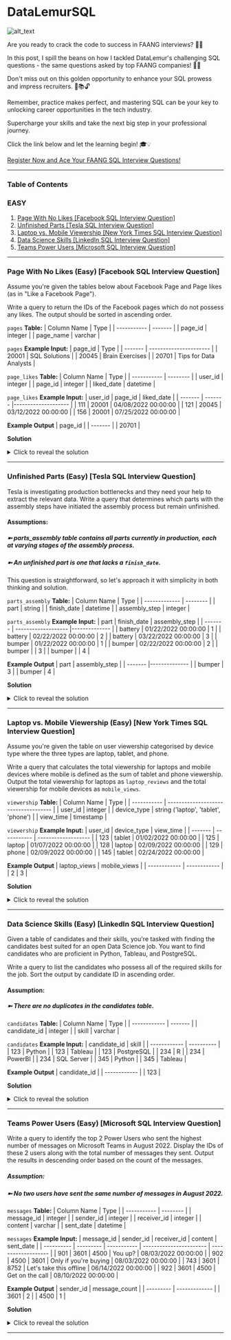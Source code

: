 # DataLemurSQL

![alt_text](https://datalemur.com/_next/image?url=%2Flogo.png&w=256&q=75 "DataLemur Logo")

Are you ready to crack the code to success in FAANG interviews? 🚀✨ 

In this post, I spill the beans on how I tackled DataLemur's challenging SQL questions - the same questions asked by top FAANG companies! 💼🔥 

Don't miss out on this golden opportunity to enhance your SQL prowess and impress recruiters. 💪📚🔓

Remember, practice makes perfect, and mastering SQL can be your key to unlocking career opportunities in the tech industry. 

Supercharge your skills and take the next big step in your professional journey. 

Click the link below and let the learning begin! 🎓💡

[Register Now and Ace Your FAANG SQL Interview Questions!](https://datalemur.com?referralCode=oW4bvkNc)

---

### Table of Contents
### EASY
1. [Page With No Likes [Facebook SQL Interview Question]](#easy1)
2. [Unfinished Parts [Tesla SQL Interview Question]](#easy2)
3. [Laptop vs. Mobile Viewership [New York Times SQL Interview Question]](#easy3)
4. [Data Science Skills [LinkedIn SQL Interview Question]](#easy4)
5. [Teams Power Users [Microsoft SQL Interview Question]](#easy5)

---

### <a id="easy1"></a>Page With No Likes (Easy) [Facebook SQL Interview Question]

Assume you're given the tables below about Facebook Page and Page likes (as in "Like a Facebook Page").

Write a query to return the IDs of the Facebook pages which do not possess any likes. The output should be sorted in ascending order.

`pages` **Table:**
| Column Name | Type    |
| ----------- | ------- |
| page_id     | integer |
| page_name   | varchar |

`pages` **Example Input:**
| page_id | Type                   |
| ------- | ---------------------- |
| 20001	  | SQL Solutions          |
| 20045	  | Brain Exercises        |
| 20701	  | Tips for Data Analysts |

`page_likes` **Table:**
| Column Name | Type     |
| ----------- | -------- |
| user_id     | integer  |
| page_id     | integer  |
| liked_date  | datetime |

`page_likes` **Example Input:**
| user_id |	page_id | liked_date          |
| ------- | ------- |-------------------- |
| 111	    | 20001	  | 04/08/2022 00:00:00 |
| 121	    | 20045	  | 03/12/2022 00:00:00 |
| 156	    | 20001	  | 07/25/2022 00:00:00 |

**Example Output**
| page_id |
| ------- |
| 20701   | 

**Solution**
<details>
  <summary>Click to reveal the solution</summary>
<pre><code>
WITH a AS
  (SELECT page_id
  FROM pages
  JOIN page_likes
  USING(page_id))
SELECT DISTINCT page_id
FROM pages
WHERE page_id NOT IN 
  (SELECT * FROM a)
ORDER BY 1;
</code></pre>
</details>

---

### <a id="easy2"></a>Unfinished Parts (Easy) [Tesla SQL Interview Question]

Tesla is investigating production bottlenecks and they need your help to extract the relevant data. Write a query that determines which parts with the assembly steps have initiated the assembly process but remain unfinished.

#### Assumptions:

##### ➼ parts_assembly table contains all parts currently in production, each at varying stages of the assembly process.

##### ➼ An unfinished part is one that lacks a `finish_date`.

This question is straightforward, so let's approach it with simplicity in both thinking and solution.

`parts_assembly` **Table:**
| Column Name   | Type     |
| ------------- | -------- |
| part          | string   |
| finish_date   | datetime |
| assembly_step | integer  |

`parts_assembly` **Example Input:**
| part    | finish_date         | assembly_step |
| ------- | ------------------- |-------------- |
| battery	| 01/22/2022 00:00:00	| 1             |
| battery	| 02/22/2022 00:00:00	| 2             |
| battery	| 03/22/2022 00:00:00	| 3             |
| bumper	| 01/22/2022 00:00:00	| 1             |
| bumper	| 02/22/2022 00:00:00	| 2             |
| bumper	|                     | 3             |
| bumper	| 		                | 4             |

**Example Output**
| part    | assembly_step |
| ------- |-------------- |
| bumper	| 3             |
| bumper	| 4             |

**Solution**
<details>
  <summary>Click to reveal the solution</summary>
<pre><code>
SELECT part, assembly_step
FROM parts_assembly
WHERE finish_date IS NULL
;
</code></pre>
</details>

---

### <a id="easy3"></a>Laptop vs. Mobile Viewership (Easy) [New York Times SQL Interview Question]

Assume you're given the table on user viewership categorised by device type where the three types are laptop, tablet, and phone.

Write a query that calculates the total viewership for laptops and mobile devices where mobile is defined as the sum of tablet and phone viewership. Output the total viewership for laptops as `laptop_reviews` and the total viewership for mobile devices as `mobile_views`.

`viewership` **Table:**
| Column Name |	Type                                 |
| ----------- | ------------------------------------ |
| user_id	    | integer                              |
| device_type	| string ('laptop', 'tablet', 'phone') |
| view_time	  | timestamp                            |

`viewership` **Example Input:**
| user_id |	device_type | view_time           |
| ------- | ----------- | ------------------- |
| 123	    | tablet	    | 01/02/2022 00:00:00 |
| 125	    | laptop	    | 01/07/2022 00:00:00 |
| 128     |	laptop	    | 02/09/2022 00:00:00 |
| 129     |	phone	      | 02/09/2022 00:00:00 |
| 145	    | tablet	    | 02/24/2022 00:00:00 |


**Example Output**
| laptop_views | mobile_views |
| ------------ | ------------ |
| 2          	 | 3            |

**Solution**
<details>
  <summary>Click to reveal the solution</summary>
<pre><code>
WITH a AS
  (SELECT COUNT(*) mobile_views
  FROM viewership
  WHERE device_type IN ('tablet', 'phone')),
b AS
  (SELECT COUNT(*) laptop_views
  FROM viewership
  WHERE device_type = 'laptop')
SELECT *
FROM b, a
;
</code></pre>
</details>

---

### <a id="easy4"></a>Data Science Skills (Easy) [LinkedIn SQL Interview Question]

Given a table of candidates and their skills, you're tasked with finding the candidates best suited for an open Data Science job. You want to find candidates who are proficient in Python, Tableau, and PostgreSQL.

Write a query to list the candidates who possess all of the required skills for the job. Sort the output by candidate ID in ascending order.

#### Assumption:

##### ➼ There are no duplicates in the candidates table.

`candidates` **Table:**
| Column Name  |	Type   |
| ------------ | ------- |
| candidate_id | integer |
| skill        | varchar |

`candidates` **Example Input:**
| candidate_id |	skill     |
| ------------ | ---------- | 
| 123	         | Python     |
| 123	         | Tableau    |
| 123	         | PostgreSQL |
| 234	         | R          |
| 234	         | PowerBI    |
| 234	         | SQL Server |
| 345	         | Python     |
| 345	         | Tableau    |

**Example Output**
| candidate_id | 
| ------------ | 
| 123       	 | 

**Solution**
<details>
  <summary>Click to reveal the solution</summary>
<pre><code>
SELECT candidate_id
FROM candidates
WHERE skill IN ('Python', 'Tableau', 'PostgreSQL')
GROUP BY candidate_id
HAVING COUNT(candidate_id) = 3
ORDER BY 1
;
</code></pre>
</details>

---

### <a id="easy5"></a>Teams Power Users (Easy) [Microsoft SQL Interview Question]

Write a query to identify the top 2 Power Users who sent the highest number of messages on Microsoft Teams in August 2022. Display the IDs of these 2 users along with the total number of messages they sent. Output the results in descending order based on the count of the messages.

##### Assumption:

##### ➼ No two users have sent the same number of messages in August 2022.

`messages` **Table:**
| Column Name |	Type     |
| ----------- | -------- |
| message_id  | integer  |
| sender_id   | integer  |
| receiver_id | integer  |
| content     | varchar  |
| sent_date   | datetime |

`messages` **Example Input:**
| message_id | sender_id | receiver_id | content                 | sent_date           |
| ---------- | --------- | ----------- | ----------------------- | ------------------- |
| 901        | 3601      | 4500        | You up?                 | 08/03/2022 00:00:00 | 
| 902        | 4500      | 3601        | Only if you're buying   | 08/03/2022 00:00:00 |
| 743	       | 3601      | 8752        | Let's take this offline | 06/14/2022 00:00:00 |
| 922        | 3601      | 4500        | Get on the call         | 08/10/2022 00:00:00 |

**Example Output**
| sender_id | message_count | 
| --------- | ------------- |
| 3601   	  | 2             |
| 4500      | 1             |

**Solution**
<details>
  <summary>Click to reveal the solution</summary>
<pre><code>
SELECT sender_id, COUNT(*) 
FROM messages
WHERE sent_date >= '08/01/22'
AND sent_date < '9/01/22'
GROUP BY sender_id
ORDER BY 2 DESC
LIMIT 2
;
</code></pre>
</details>

---
